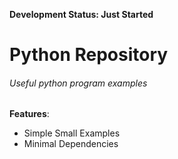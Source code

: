 **Development Status: Just Started**
# Python Repository
###### Useful python program examples
**Features**:
  * Simple Small Examples
  * Minimal Dependencies
